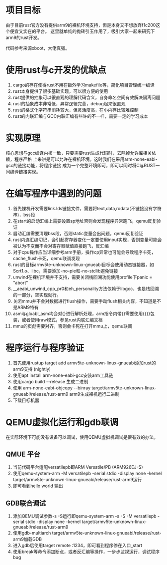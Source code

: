 # 项目目标
由于目前rust官方没有提供arm9的裸机环境支持，但是本身又不想放弃f1c200这个便宜又实在的平台。
这里就单纯的抛砖引玉作用了，吸引大家一起来研究下arm9的rust开发。

代码参考来源xboot，大佬真强。
# 使用rust与c开发的优缺点
1. cargo的存在使得rust不用在额外学习makefile等，简化项目管理统一编译
2. rust本身提供了很多基础实现，可以很方便的使用
3. rust提供的抽象可以很直观的理解代码含义，自身命名空间有效解决隔离问题
4. rust的抽象成本非常低，异常逻辑完善，debug起来很直观
5. rust的格式化字符串消耗较大，但灵活度高，在小内存比较难控制
6. rust的内联汇编与GCC内联汇编有些许的不一样，需要一定的学习成本
# 实现原理
核心思想与gcc编译内核一致，只要需要rust生成代码时，去除掉允许库相关依赖，程序严格
上来讲是可以允许在裸机环境。这时我们在采用arm-none-eabi-gcc的链接功能，将程序链接
成为一个完整环境即可，即可以同时将C与RUST一同编译链接实现。
# 在编写程序中遇到的问题
1. 首先裸机开发需要link.lds链接文件，需要将text,data,rodata(不链接没有字符串)，bss段
2. 在start的启动汇编上需要设置sp地址否则会发现程序异常跑飞，qemu反复验证
3. 启动汇编需要清理bss段，否则static变量会出问题，qemu反复验证
4. rust内连汇编切记，会引起寄存器变化一定要使用inout实现，否则变量可能会被认为不变而不会对寄存器赋值直接跑飞，反汇编
5. 对于cpu操作应当详细参考arm手册，操作cp异常也可能会导致程序卡死，cache_flush卡死，qemu联调发现
6. rust的目标armv5te-unknown-linux-gnueabi目标会使用动态链接器，如Scrt1.o、libc，需要添加-no-pie和-no-stdlib避免链接
7. unwind在裸机环境并不支持，需要关闭栈回溯功能使用profile下panic = "abort"
8. __aeabi_unwind_cpp_pr0和eh_personality方法依赖于libgcc，也是栈回溯的一部分，空实现就行。
9. 关闭mmu并不会对数据进行flush操作，需要手动flush相关内容，不知道是不是ARM9特有
10. asm与gloabl_asm均会对{}进行解析处理，arm指令内带{}需要使用{{}}包装，或者使用raw模式，参见rust内联汇编文档
11. mmu的页彪需要对齐，否则会卡死在打开mmu上，qemu联调
# 程序运行与程序验证
1. 首先使用rustup target add armv5te-unknown-linux-gnueabi添加rust的arm9支持 (nightly)
2. 使用apt install arm-none-eabi-gcc安装arm工具链
3. 使用cargo build --release 生成二进制
4. 使用 arm-none-eabi-objcopy --binray target/armv5te-unknown-linux-gnueabi/release/rust-arm9 arm9生成裸机运行二进制
5. 下载目标机器
# QEMU虚拟化运行和gdb联调
在实际环境下可能没有设备可以调试，使用QEMU虚拟机调试是很有效的办法。
## QMUE 平台
1. 当前代码平台适配versatilepb即ARM Versatile/PB (ARM926EJ-S)
2. 使用qemu-system-arm -M versatilepb -serial stdio -display none -kernel target/armv5te-unknown-linux-gnueabi/release/rust-arm9运行
3. 即可看到hello world 输出
## GDB联合调试
1. 添加QEMU调试参数-s -S运行即qemu-system-arm -s -S -M versatilepb -serial stdio -display none -kernel target/armv5te-unknown-linux-gnueabi/release/rust-arm9
2. 使用gdb-multiarch target/armv5te-unknown-linux-gnueabi/release/rust-arm9加载GDB
3. 进入gdb后使用target remote :1234，即可看到程序停在入口_start
4. 使用break等命令添加断点，或者反汇编等操作，一步步监视运行，调试程序bug
